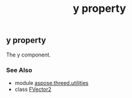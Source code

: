 ﻿---
title: y property
second_title: Aspose.3D for Python via .NET API References
description: 
type: docs
weight: 50
url: /python-net/aspose.threed.utilities/fvector2/y/
is_root: false
---

## y property


The y component.

### See Also
* module [aspose.threed.utilities](../../)
* class [FVector2](/3d/python-net/aspose.threed.utilities/fvector2)

